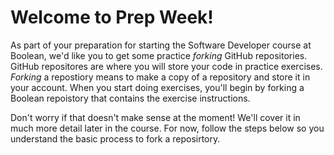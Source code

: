 # Welcome to Prep Week!
As part of your preparation for starting the Software Developer course at Boolean, we'd like you to get some practice *forking* GitHub repositories. GitHub repositores are where you will store your code in practice exercises. *Forking* a repostiory means to make a copy of a repository and store it in your account. When you start doing exercises, you'll begin by forking a Boolean repoistory that contains the exercise instructions. 

Don't worry if that doesn't make sense at the moment! We'll cover it in much more detail later in the course. For now, follow the steps below so you understand the basic process to fork a reposirtory.

